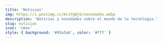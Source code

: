 ```yaml
---
title: 'Noticias'
img: https://i.postimg.cc/mrzYgWjG/novedades.webp
description: 'Noticias y novedades sobre el mundo de la tecnologia.'
slug: noticias
icon: 'news'
style: { background: '#95a5a6', color: '#fff' }
---
```

